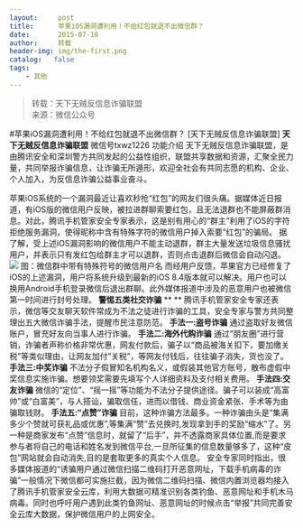 ```yaml
---
layout:     post
title:      苹果iOS漏洞遭利用！不给红包就退不出微信群？
date:       2015-07-10
author:     转载
header-img: img/the-first.png
catalog:   false
tags:
    - 其他
---
```


<blockquote><p>转载：天下无贼反信息诈骗联盟<br>
来源：微信公众号</p></blockquote>

#苹果iOS漏洞遭利用！不给红包就退不出微信群？
[天下无贼反信息诈骗联盟]
**天下无贼反信息诈骗联盟**
微信号txwz1226
功能介绍
天下无贼反信息诈骗联盟，是由腾讯安全和深圳警方共同发起的公益性组织，联盟共享数据和资源，汇聚全民力量，共同举报诈骗信息，让诈骗无所遁形，欢迎全社会有共同志愿的机构、企业、个人加入，为反信息诈骗公益事业奋斗。

苹果iOS系统的一个漏洞最近让喜欢秒抢“红包”的网友们很头痛。据媒体近日报道，有iOS版的微信用户反映，被拉进群聊索要红包，且无法退群也不能屏蔽群消息。对此，腾讯手机管家安全专家表示，这是别有用心的“群主”利用了iOS的字符拒绝服务漏洞，使得昵称中含有特殊字符的微信用户掉入索要“红包”的骗局。
据了解，受上述iOS漏洞影响的微信用户不能主动退群，群主大量发送垃圾信息骚扰用户，并表示只有发红包给群主才可以退群，否则点击退群后微信会自动闪退。
![]({{site.baseurl}}/postimg/3Frx8wcpibSsYxx7jib484XqbUvicgsbuGYrcPmVIe0ia6X9BV9GoU3ClSDftn1c5sUTRtthc0JjKicoNiaBtv8toSKQ.png)
图：微信群中带有特殊符号的微信用户名
而经用户反馈，苹果官方已经修复了iOS的上述漏洞，用户将系统升级到最新的iOS
8.4版本就可以解决。用户也可以换用Android手机登录微信后退出群聊。此外媒体报道中涉及的恶意用户也被微信第一时间进行封号处理。
**警惕五类社交诈骗**
**
**
腾讯手机管家安全专家还表示，微信等交友聊天软件常成为不法之徒进行诈骗的工具，安全专家与警方共同整理出五大微信诈骗手法，提醒市民注意防范。
**手法一:盗号诈骗**
通过盗取好友微信账户，冒充好友向当事人进行诈骗。
**手法二:海外代购诈骗**
通过“朋友圈”进行营销，诈骗者声称价格非常优惠，网友付款后，骗子以“商品被海关扣下，要加缴关税”等类似理由，让网友加付“关税”，等网友付钱后，往往骗子消失，货也没了。
**手法三:中奖诈骗**
不法分子假冒知名机构名义，或假装其他官方账号，散布虚假中奖信息实施诈骗。想要领奖需要先填写个人详细资料及支付相关费用。
**手法四:交友诈骗**
微信的“定位”、“摇一摇”等功能为不法分子提供途径。骗子可以装成“高富帅”或“白富美”，与人搭讪，骗取信任，进而以借钱、商业资金紧张、手术等为由骗取钱财。
**手法五:“点赞”诈骗**
目前，这种诈骗方法最多。一种诈骗由头是“集满多少个赞就可获礼品或优惠”,等集满“赞”去兑换时,发现拿到手的奖励“缩水”了。另一种是商家发布“点赞”信息时，就留了“后手”，并不透露商家具体位置,而是要求参与者将自己的电话和姓名发到微信平台,一旦所征集的信息数量够多了，这种“皮包”网站就会自动消失,目的是套取更多的真实个人信息。
安全专家同时指出，很多媒体报道的“诱骗用户通过微信扫描二维码打开恶意网址，下载手机病毒的诈骗”一般情况下微信都可实施拦截，因为微信二维码扫描、微信内置浏览器均接入了腾讯手机管家安全云库，利用大数据可精准识别各类钓鱼、恶意网址和手机木马病毒。同时也呼吁用户遇到此类钓鱼网址、恶意网址的时候点击“举报”共同完善安全云库大数据，保护微信用户的上网安全。
